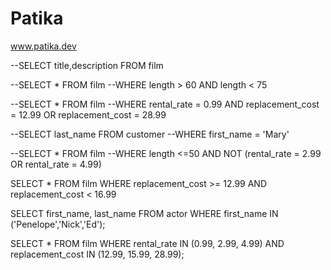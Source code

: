 # Patika
www.patika.dev

--SELECT title,description FROM film

--SELECT * FROM film
--WHERE length > 60 AND length < 75

--SELECT * FROM film
--WHERE rental_rate = 0.99 AND replacement_cost = 12.99 OR replacement_cost = 28.99

--SELECT last_name FROM customer
--WHERE first_name = 'Mary'

--SELECT * FROM film
--WHERE length <=50 AND NOT (rental_rate = 2.99 OR rental_rate = 4.99)

SELECT * FROM film
WHERE replacement_cost >= 12.99 AND replacement_cost < 16.99

SELECT first_name, last_name FROM actor
WHERE first_name IN ('Penelope','Nick','Ed');

SELECT * FROM film
WHERE rental_rate IN (0.99, 2.99, 4.99) AND replacement_cost IN (12.99, 15.99, 28.99);
